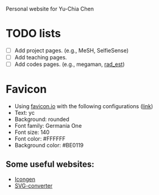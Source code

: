 Personal website for Yu-Chia Chen

# TODO lists
- [ ] Add project pages. (e.g., MeSH, SelfieSense)
- [ ] Add teaching pages.
- [ ] Add codes pages. (e.g., megaman, [rad_est](https://nbviewer.jupyter.org/github/mmp2/megaman/blob/master/examples/radius_estimation_tutorial.ipynb?flush_cache=true))

# Favicon
- Using [favicon.io](https://favicon.io) with the following configurations ([link](https://favicon.io/favicon-generator/?t=+++++yc&ff=Germania+One&fs=140&fc=%23FFFFFF&b=rounded&bc=%23be0119))
- Text: yc
- Background: rounded
- Font family: Germania One
- Font size: 140
- Font color: #FFFFFF
- Background color: #BE0119

## Some useful websites:
- [Icongen](http://cthedot.de/icongen/#output)
- [SVG-converter](https://image.online-convert.com/convert-to-svg)
